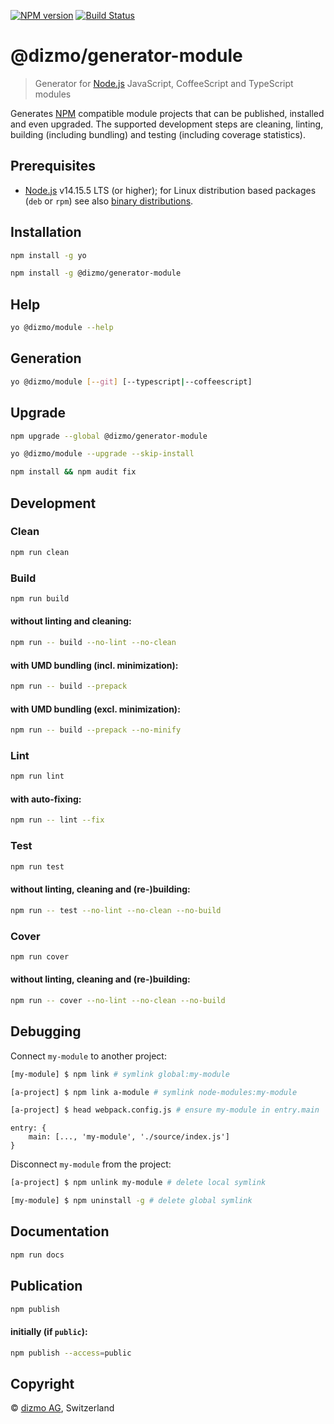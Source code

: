 [![NPM version](https://badge.fury.io/js/%40dizmo%2Fgenerator-module.svg)](https://npmjs.org/package/@dizmo/generator-module)
[![Build Status](https://travis-ci.com/dizmo/yeoman-generator-module.svg?branch=master)](https://travis-ci.com/dizmo/yeoman-generator-module)

# @dizmo/generator-module

> Generator for [Node.js] JavaScript, CoffeeScript and TypeScript modules

Generates [NPM] compatible module projects that can be published, installed and even upgraded. The supported development steps are cleaning, linting, building (including bundling) and testing (including coverage statistics).

## Prerequisites

* [Node.js] v14.15.5 LTS (or higher); for Linux distribution based packages (`deb` or `rpm`) see also [binary distributions](https://github.com/nodesource/distributions).

## Installation

```sh
npm install -g yo
```

```sh
npm install -g @dizmo/generator-module
```

## Help

```sh
yo @dizmo/module --help
```

## Generation

```sh
yo @dizmo/module [--git] [--typescript|--coffeescript]
```

## Upgrade

```sh
npm upgrade --global @dizmo/generator-module
```

```sh
yo @dizmo/module --upgrade --skip-install
```

```sh
npm install && npm audit fix
```

## Development

### Clean

```sh
npm run clean
```

### Build

```sh
npm run build
```

#### without linting and cleaning:

```sh
npm run -- build --no-lint --no-clean
```

#### with UMD bundling (incl. minimization):

```sh
npm run -- build --prepack
```

#### with UMD bundling (excl. minimization):

```sh
npm run -- build --prepack --no-minify
```

### Lint

```sh
npm run lint
```

#### with auto-fixing:

```sh
npm run -- lint --fix
```

### Test

```sh
npm run test
```

#### without linting, cleaning and (re-)building:

```sh
npm run -- test --no-lint --no-clean --no-build
```

### Cover

```sh
npm run cover
```

#### without linting, cleaning and (re-)building:

```sh
npm run -- cover --no-lint --no-clean --no-build
```

## Debugging

Connect `my-module` to another project:

```sh
[my-module] $ npm link # symlink global:my-module
```

```sh
[a-project] $ npm link a-module # symlink node-modules:my-module
```

```sh
[a-project] $ head webpack.config.js # ensure my-module in entry.main
```

```
entry: {
    main: [..., 'my-module', './source/index.js']
}
```

Disconnect `my-module` from the project:

```sh
[a-project] $ npm unlink my-module # delete local symlink
```

```sh
[my-module] $ npm uninstall -g # delete global symlink
```

## Documentation

```sh
npm run docs
```

## Publication

```sh
npm publish
```

#### initially (if `public`):

```sh
npm publish --access=public
```

## Copyright

 © [dizmo AG](http://dizmo.com/), Switzerland

[Node.js]: https://nodejs.org
[NPM]: https://www.npmjs.com